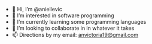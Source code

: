 - 👋 Hi, I’m @aniellevic
- 👀 I’m interested in software programming
- 🌱 I’m currently learning some programming languages
- 💞️ I’m looking to collaborate in in whatever it takes
- 📫 Directions by my email: anvictoria19@gmail.com

<!---
aniellevic/aniellevic is a ✨ special ✨ repository because its `README.md` (this file) appears on your GitHub profile.
You can click the Preview link to take a look at your changes.
--->
